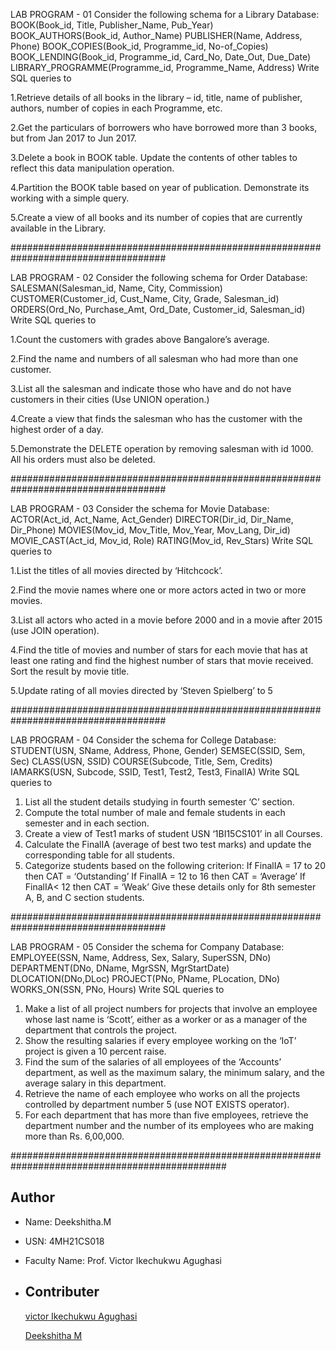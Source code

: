 
LAB PROGRAM - 01
Consider the following schema for a Library Database: BOOK(Book_id, Title, Publisher_Name, Pub_Year) BOOK_AUTHORS(Book_id, Author_Name) PUBLISHER(Name, Address, Phone) BOOK_COPIES(Book_id, Programme_id, No-of_Copies) BOOK_LENDING(Book_id, Programme_id, Card_No, Date_Out, Due_Date) LIBRARY_PROGRAMME(Programme_id, Programme_Name, Address) Write SQL queries to

1.Retrieve details of all books in the library – id, title, name of publisher, authors, number of copies in each Programme, etc.

2.Get the particulars of borrowers who have borrowed more than 3 books, but from Jan 2017 to Jun 2017.

3.Delete a book in BOOK table. Update the contents of other tables to reflect this data manipulation operation.

4.Partition the BOOK table based on year of publication. Demonstrate its working with a simple query.

5.Create a view of all books and its number of copies that are currently available in the Library.

####################################################################################

LAB PROGRAM - 02
Consider the following schema for Order Database: SALESMAN(Salesman_id, Name, City, Commission) CUSTOMER(Customer_id, Cust_Name, City, Grade, Salesman_id) ORDERS(Ord_No, Purchase_Amt, Ord_Date, Customer_id, Salesman_id) Write SQL queries to

1.Count the customers with grades above Bangalore’s average.

2.Find the name and numbers of all salesman who had more than one customer.

3.List all the salesman and indicate those who have and do not have customers in their cities (Use UNION operation.)

4.Create a view that finds the salesman who has the customer with the highest order of a day.

5.Demonstrate the DELETE operation by removing salesman with id 1000. All his orders must also be deleted.

####################################################################################

LAB PROGRAM - 03
Consider the schema for Movie Database: ACTOR(Act_id, Act_Name, Act_Gender) DIRECTOR(Dir_id, Dir_Name, Dir_Phone) MOVIES(Mov_id, Mov_Title, Mov_Year, Mov_Lang, Dir_id) MOVIE_CAST(Act_id, Mov_id, Role) RATING(Mov_id, Rev_Stars) Write SQL queries to

1.List the titles of all movies directed by ‘Hitchcock’.

2.Find the movie names where one or more actors acted in two or more movies.

3.List all actors who acted in a movie before 2000 and in a movie after 2015 (use JOIN operation).

4.Find the title of movies and number of stars for each movie that has at least one rating and find the highest number of stars that movie received. Sort the result by movie title.

5.Update rating of all movies directed by ‘Steven Spielberg’ to 5

####################################################################################

LAB PROGRAM - 04
Consider the schema for College Database:
STUDENT(USN, SName, Address, Phone, Gender)
SEMSEC(SSID, Sem, Sec)
CLASS(USN, SSID)
COURSE(Subcode, Title, Sem, Credits)
IAMARKS(USN, Subcode, SSID, Test1, Test2, Test3, FinalIA)
Write SQL queries to
1. List all the student details studying in fourth semester ‘C’ section.
2. Compute the total number of male and female students in each semester and in each section.
3. Create a view of Test1 marks of student USN ‘1BI15CS101’ in all Courses.
4. Calculate the FinalIA (average of best two test marks) and update the corresponding table for all
students.
5. Categorize students based on the following criterion:
If FinalIA = 17 to 20 then CAT = ‘Outstanding’
If FinalIA = 12 to 16 then CAT = ‘Average’
If FinalIA< 12 then CAT = ‘Weak’
Give these details only for 8th semester A, B, and C section students.

####################################################################################

LAB PROGRAM - 05
Consider the schema for Company Database:
EMPLOYEE(SSN, Name, Address, Sex, Salary, SuperSSN, DNo)
DEPARTMENT(DNo, DName, MgrSSN, MgrStartDate)
DLOCATION(DNo,DLoc)
PROJECT(PNo, PName, PLocation, DNo)
WORKS_ON(SSN, PNo, Hours)
Write SQL queries to
1. Make a list of all project numbers for projects that involve an employee whose last name is ‘Scott’,
either as a worker or as a manager of the department that controls the project.
2. Show the resulting salaries if every employee working on the ‘IoT’ project is given a 10 percent raise.
3. Find the sum of the salaries of all employees of the ‘Accounts’ department, as well as the maximum
salary, the minimum salary, and the average salary in this department.
4. Retrieve the name of each employee who works on all the projects controlled by department number 5
(use NOT EXISTS operator).
5. For each department that has more than five employees, retrieve the department number and the number
of its employees who are making more than Rs. 6,00,000.

###############################################################################################

## Author

- Name: Deekshitha.M
- USN: 4MH21CS018
- Faculty Name: Prof. Victor Ikechukwu Agughasi
- 
  ## Contributer
  
  [victor Ikechukwu Agughasi](https://github.com/Victor-Ikechukwu )
  
  [Deekshitha M](https://github.com/deekshitha24)
  

